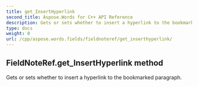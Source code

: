 ```yaml
---
title: get_InsertHyperlink
second_title: Aspose.Words for C++ API Reference
description: Gets or sets whether to insert a hyperlink to the bookmarked paragraph. 
type: docs
weight: 0
url: /cpp/aspose.words.fields/fieldnoteref/get_inserthyperlink/
---
```

## FieldNoteRef.get_InsertHyperlink method


Gets or sets whether to insert a hyperlink to the bookmarked paragraph.

